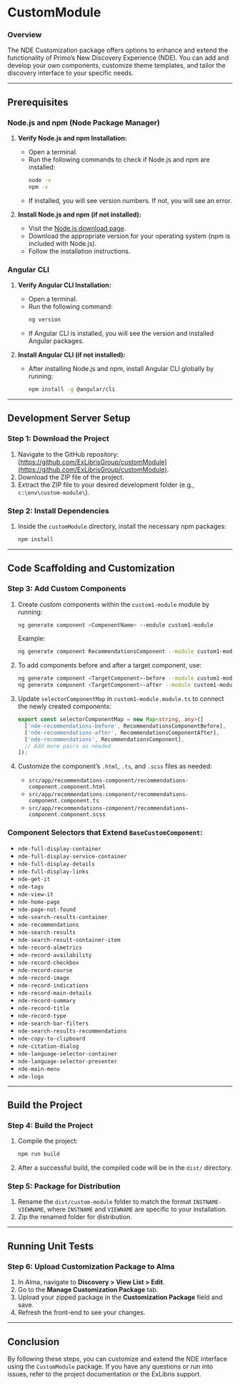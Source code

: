 # CustomModule

### Overview
The NDE Customization package offers options to enhance and extend the functionality of Primo’s New Discovery Experience (NDE). You can add and develop your own components, customize theme templates, and tailor the discovery interface to your specific needs.

---

## Prerequisites

### Node.js and npm (Node Package Manager)
1. **Verify Node.js and npm Installation:**
    - Open a terminal.
    - Run the following commands to check if Node.js and npm are installed:
        ```bash
        node -v
        npm -v
        ```
    - If installed, you will see version numbers. If not, you will see an error.

2. **Install Node.js and npm (if not installed):**
    - Visit the [Node.js download page](https://nodejs.org/en/download/).
    - Download the appropriate version for your operating system (npm is included with Node.js).
    - Follow the installation instructions.

### Angular CLI

1. **Verify Angular CLI Installation:**
    - Open a terminal.
    - Run the following command:
        ```bash
        ng version
        ```
    - If Angular CLI is installed, you will see the version and installed Angular packages.

2. **Install Angular CLI (if not installed):**
    - After installing Node.js and npm, install Angular CLI globally by running:
        ```bash
        npm install -g @angular/cli
        ```

---

## Development Server Setup

### Step 1: Download the Project
1. Navigate to the GitHub repository: [https://github.com/ExLibrisGroup/customModule](https://github.com/ExLibrisGroup/customModule).
2. Download the ZIP file of the project.
3. Extract the ZIP file to your desired development folder (e.g., `c:\env\custom-module\`).

### Step 2: Install Dependencies
1. Inside the `customModule` directory, install the necessary npm packages:
    ```bash
    npm install
    ```

---

## Code Scaffolding and Customization

### Step 3: Add Custom Components
1. Create custom components within the `custom1-module` module by running:
    ```bash
    ng generate component <ComponentName> --module custom1-module
    ```
    Example:
    ```bash
    ng generate component RecommendationsComponent --module custom1-module
    ```

2. To add components before and after a target component, use:
    ```bash
    ng generate component <TargetComponent>-before --module custom1-module
    ng generate component <TargetComponent>-after --module custom1-module
    ```

3. Update `selectorComponentMap` in `custom1-module.module.ts` to connect the newly created components:
    ```typescript
    export const selectorComponentMap = new Map<string, any>([
      ['nde-recommendations-before', RecommendationsComponentBefore],
      ['nde-recommendations-after', RecommendationsComponentAfter],
      ['nde-recommendations', RecommendationsComponent],
      // Add more pairs as needed
    ]);
    ```

4. Customize the component’s `.html`, `.ts`, and `.scss` files as needed:
    - `src/app/recommendations-component/recommendations-component.component.html`
    - `src/app/recommendations-component/recommendations-component.component.ts`
    - `src/app/recommendations-component/recommendations-component.component.scss`

### Component Selectors that Extend `BaseCustomComponent`:
- `nde-full-display-container`
- `nde-full-display-service-container`
- `nde-full-display-details`
- `nde-full-display-links`
- `nde-get-it`
- `nde-tags`
- `nde-view-it`
- `nde-home-page`
- `nde-page-not-found`
- `nde-search-results-container`
- `nde-recommendations`
- `nde-search-results`
- `nde-search-result-container-item`
- `nde-record-almetrics`
- `nde-record-availability`
- `nde-record-checkbox`
- `nde-record-course`
- `nde-record-image`
- `nde-record-indications`
- `nde-record-main-details`
- `nde-record-summary`
- `nde-record-title`
- `nde-record-type`
- `nde-search-bar-filters`
- `nde-search-results-recommendations`
- `nde-copy-to-clipboard`
- `nde-citation-dialog`
- `nde-language-selector-container`
- `nde-language-selector-presenter`
- `nde-main-menu`
- `nde-logo`

---

## Build the Project

### Step 4: Build the Project
1. Compile the project:
    ```bash
    npm run build
    ```

2. After a successful build, the compiled code will be in the `dist/` directory.

### Step 5: Package for Distribution
1. Rename the `dist/custom-module` folder to match the format `INSTNAME-VIEWNAME`, where `INSTNAME` and `VIEWNAME` are specific to your installation.
2. Zip the renamed folder for distribution.

---

## Running Unit Tests

### Step 6: Upload Customization Package to Alma
1. In Alma, navigate to **Discovery > View List > Edit**.
2. Go to the **Manage Customization Package** tab.
3. Upload your zipped package in the **Customization Package** field and save.
4. Refresh the front-end to see your changes.

---

## Conclusion
By following these steps, you can customize and extend the NDE interface using the `CustomModule` package. If you have any questions or run into issues, refer to the project documentation or the ExLibris support.

